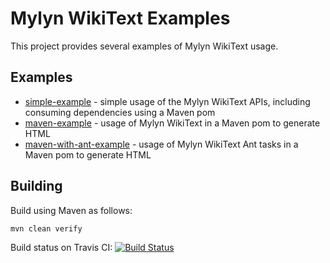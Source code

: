 
Mylyn WikiText Examples
===========================

This project provides several examples of Mylyn WikiText usage.

Examples
---------------------------

* [simple-example](simple-example) - simple usage of the Mylyn WikiText APIs, including consuming dependencies using a Maven pom
* [maven-example](maven-example) - usage of Mylyn WikiText in a Maven pom to generate HTML
* [maven-with-ant-example](maven-with-ant-example) - usage of Mylyn WikiText Ant tasks in a Maven pom to generate HTML

Building
---------------------------

Build using Maven as follows:

`mvn clean verify`

Build status on Travis CI: [![Build Status](https://travis-ci.org/greensopinion/wikitext-examples.svg?branch=master)](https://travis-ci.org/greensopinion/wikitext-examples)
